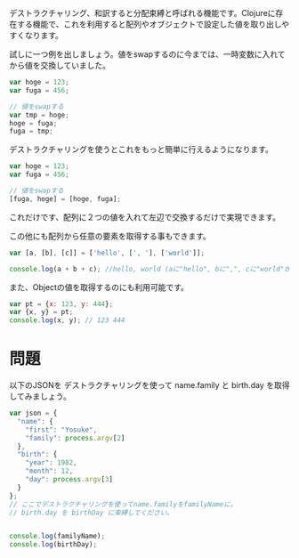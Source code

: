 デストラクチャリング、和訳すると分配束縛と呼ばれる機能です。Clojureに存在する機能で、これを利用すると配列やオブジェクトで設定した値を取り出しやすくなります。

試しに一つ例を出しましょう。値をswapするのに今までは、一時変数に入れてから値を交換していました。

```javascript
var hoge = 123;
var fuga = 456;

// 値をswapする
var tmp = hoge;
hoge = fuga;
fuga = tmp;
```

デストラクチャリングを使うとこれをもっと簡単に行えるようになります。

```javascript
var hoge = 123;
var fuga = 456;

// 値をswapする
[fuga, hoge] = [hoge, fuga];
```

これだけです、配列に２つの値を入れて左辺で交換するだけで実現できます。

この他にも配列から任意の要素を取得する事もできます。

```javascript
var [a, [b], [c]] = ['hello', [', '], ['world']];

console.log(a + b + c); //hello, world (aに"hello", bに",", cに"world"が入ってる )
```

また、Objectの値を取得するのにも利用可能です。

```javascript
var pt = {x: 123, y: 444};
var {x, y} = pt;
console.log(x, y); // 123 444
```

# 問題

以下のJSONを デストラクチャリングを使って name.family と birth.day を取得してみましょう。

```javascript
var json = {
  "name": {
    "first": "Yosuke",
    "family": process.argv[2]
  },
  "birth": {
    "year": 1982,
    "month": 12,
    "day": process.argv[3]
  }
};
// ここでデストラクチャリングを使ってname.familyをfamilyNameに。
// birth.day を birthDay に束縛してください。


console.log(familyName);
console.log(birthDay);
```
